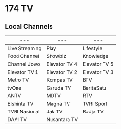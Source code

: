 # 174 TV
## Local Channels
--- | --- | ---
-- | -- | --
Live Streaming | Play | Lifestyle
Food Channel | Showbiz | Knowledge
Channel Jowo | Elevator TV 4 | Elevator TV 5
Elevator TV 1 | Elevator TV 2 | Elevator TV 3
Metro TV | Kompas TV | BTV
tvOne | Garuda TV | BeritaSatu
ANTV | MDTV | RTV
Elshinta TV | Magna TV | TVRI Sport
TVRI Nasional | Jak TV | Rodja TV
DAAI TV | Nusantara TV
